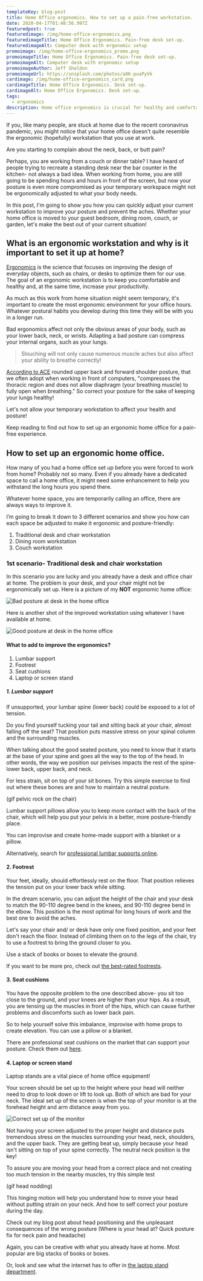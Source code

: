 ```yaml
---
templateKey: blog-post
title: Home Office ergonomics. How to set up a pain-free workstation.
date: 2020-04-17T01:48:56.997Z
featuredpost: true
featuredimage: /img/home-office-ergonomics.png
featuredimageTitle: Home Office Ergonomics. Pain-free desk set-up.
featuredimageAlt: Computer desk with ergonomic setup
promoimage: /img/home-office-ergonomics_promo.png
promoimageTitle: Home Office Ergonomics. Pain-free desk set-up.
promoimageAlt: Computer desk with ergonomic setup
promoimageAuthor: Jeff Sheldon
promoimageUrl: https://unsplash.com/photos/a8K-puaPyVk
cardimage: /img/home-office-ergonomics_card.png
cardimageTitle: Home Office Ergonomics. Desk set-up.
cardimageAlt: Home Office Ergonomics. Desk set-up.
tags:
  - ergonomics
description: Home office ergonomics is crucial for healthy and comfortable work from home. Avoid pain and injuries with the correct set-up.
---
```

If you, like many people, are stuck at home due to the recent coronavirus pandemic, you might notice that your home office doesn't quite resemble the ergonomic (hopefully) workstation that you use at work. 

Are you starting to complain about the neck, back, or butt pain?

Perhaps, you are working from a couch or dinner table? I have heard of people trying to recreate a standing desk near the bar counter in the kitchen- not always a bad idea. When working from home, you are still going to be spending hours and hours in front of the screen, but now your posture is even more compromised as your temporary workspace might not be ergonomically adjusted to what your body needs.

In this post, I'm going to show you how you can quickly adjust your current workstation to improve your posture and prevent the aches. Whether your home office is moved to your guest bedroom, dining room, couch, or garden, let's make the best out of your current situation!

## What is an ergonomic workstation and why is it important to set it up at home?

[Ergonomics](https://whatis.techtarget.com/definition/ergonomics) is the science that focuses on improving the design of everyday objects, such as chairs, or desks to optimize them for our use. The goal of an ergonomic workstation is to keep you comfortable and healthy and, at the same time, increase your productivity.

As much as this work from home situation might seem temporary, it's important to create the most ergonomic environment for your office hours. Whatever postural habits you develop during this time they will be with you in a longer run.

Bad ergonomics affect not only the obvious areas of your body, such as your lower back, neck, or wrists. Adapting a bad posture can compress your internal organs, such as your lungs.

> Slouching will not only cause numerous muscle aches but also affect your ability to breathe correctly!

[According to ACE](https://www.acefitness.org/education-and-resources/lifestyle/blog/5716/how-posture-affects-breathing/) rounded upper back and forward shoulder posture, that we often adopt when working in front of computers, "compresses the thoracic region and does not allow diaphragm (your breathing muscle) to fully open when breathing." So correct your posture for the sake of keeping your lungs healthy!

Let's not allow your temporary workstation to affect your health and posture!

Keep reading to find out how to set up an ergonomic home office for a pain-free experience.

## How to set up an ergonomic home office.

How many of you had a home office set up before you were forced to work from home? Probably not so many. Even if you already have a dedicated space to call a home office, it might need some enhancement to help you withstand the long hours you spend there.

Whatever home space, you are temporarily calling an office, there are always ways to improve it.

I’m going to break it down to 3 different scenarios and show you how can each space be adjusted to make it ergonomic and posture-friendly:

1. Traditional desk and chair workstation
2. Dining room workstation
3. Couch workstation

### 1st scenario- Traditional desk and chair workstation

In this scenario you are lucky and you already have a desk and office chair at home. The problem is your desk, and your chair might not be ergonomically set up. Here is a picture of my **NOT** ergonomic home office:

![Bad posture at desk in the home office](/img/bad-posture-home-office.jpg "Bad posture at desk in the home office will cause pain and injuries")

Here is another shot of the improved workstation using whatever I have available at home.

![Good posture at desk in the home office](/img/good-home-office-workstation.jpg "Good posture at desk in the home office will help you get rid of back pain")

#### **What to add to improve the ergonomics?**

1. Lumbar support
2. Footrest
3. Seat cushions
4. Laptop or screen stand

##### 1. Lumbar support

If unsupported, your lumbar spine (lower back) could be exposed to a lot of tension.

Do you find yourself tucking your tail and sitting back at your chair, almost falling off the seat? That position puts massive stress on your spinal column and the surrounding muscles.

When talking about the good seated posture, you need to know that it starts at the base of your spine and goes all the way to the top of the head. In other words, the way we position our pelvises impacts the rest of the spine- lower back, upper back, and neck.

For less strain, sit on top of your sit bones. Try this simple exercise to find out where these bones are and how to maintain a neutral posture.

(gif pelvic rock on the chair)

Lumbar support pillows allow you to keep more contact with the back of the chair, which will help you put your pelvis in a better, more posture-friendly place.

You can improvise and create home-made support with a blanket or a pillow.

Alternatively, search for [professional lumbar supports online](https://www.thebalancesmb.com/best-lumbar-support-pillows-4156985).

#### 2. Footrest

Your feet, ideally, should effortlessly rest on the floor. That position relieves the tension put on your lower back while sitting.

In the dream scenario, you can adjust the height of the chair and your desk to match the 90-110 degree bend in the knees, and 90-110 degree bend in the elbow. This position is the most optimal for long hours of work and the best one to avoid the aches.

Let's say your chair and/ or desk have only one fixed position, and your feet don't reach the floor. Instead of climbing them on to the legs of the chair, try to use a footrest to bring the ground closer to you.

Use a stack of books or boxes to elevate the ground.

If you want to be more pro, check out [the best-rated footrests](https://www.thebalancesmb.com/best-footrests-4171276).

#### 3. Seat cushions

You have the opposite problem to the one described above- you sit too close to the ground, and your knees are higher than your hips. As a result, you are tensing up the muscles in front of the hips, which can cause further problems and discomforts such as lower back pain.

So to help yourself solve this imbalance, improvise with home props to create elevation. You can use a pillow or a blanket.

There are professional seat cushions on the market that can support your posture. Check them out [here](https://www.thebalancesmb.com/best-seat-cushions-4159175).

#### 4. Laptop or screen stand

Laptop stands are a vital piece of home office equipment!

Your screen should be set up to the height where your head will neither need to drop to look down or lift to look up. Both of which are bad for your neck. The ideal set up of the screen is when the top of your monitor is at the forehead height and arm distance away from you.

![Correct set up of the monitor](/img/monitor-correct-distance.jpg "Ideal position of the monitor in the home office")

Not having your screen adjusted to the proper height and distance puts tremendous stress on the muscles surrounding your head, neck, shoulders, and the upper back. They are getting beat up, simply because your head isn't sitting on top of your spine correctly. The neutral neck position is the key!

To assure you are moving your head from a correct place and not creating too much tension in the nearby muscles, try this simple test

(gif head nodding)

This hinging motion will help you understand how to move your head without putting strain on your neck. And how to self correct your posture during the day.

Check out my blog post about head positioning and the unpleasant consequences of the wrong posture (Where is your head at? Quick posture fix for neck pain and headache)

Again, you can be creative with what you already have at home. Most popular are big stacks of books or boxes.

Or, look and see what the internet has to offer in [the laptop stand department](<https://www.gearhungry.com/best-laptop-stand/>).